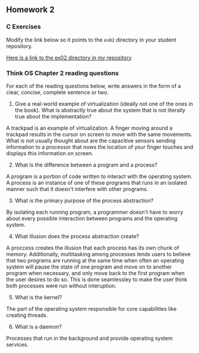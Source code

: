## Homework 2

### C Exercises

Modify the link below so it points to the `ex02` directory in your
student repository.

[Here is a link to the ex02 directory in my repository](https://github.com/willythor/ExercisesInC/tree/master/exercises/ex02)

### Think OS Chapter 2 reading questions

For each of the reading questions below, write answers in the form of
a clear, concise, complete sentence or two.

1. Give a real-world example of virtualization (ideally not one of 
the ones in the book).  What is abstractly true about the system that
is not literally true about the implementation?

A trackpad is an example of virtualization. A finger moving around a trackpad results in the cursor on screen to move with the same movements. What is not usually thought about are the capacitive sensors sending information to a processor that nows the location of your finger touches and displays this information on screen.

2. What is the difference between a program and a process?

A program is a portion of code written to interact with the operating system. A process is an instance of one of these programs that runs in an isolated manner such that it doesn't interfere with other programs.

3. What is the primary purpose of the process abstraction? 

By isolating each running program, a programmer doesn't have to worry about every possible interaction between programs and the operating system.

4. What illusion does the process abstraction create?

A proccess creates the illusion that each process has its own chunk of memory. Additionally, multitasking among processes lends users to believe that two programs are running at the same time when often an operating system will pause the state of one program and move on to another program when necessary, and only move back to the first program when the user desires to do so. This is done seamlessley to make the user think both processes were run without interuption. 

5. What is the kernel?

The part of the operating system responsible for core capabilities like creating threads.

6. What is a daemon?

Processes that run in the background and provide operating system services.
